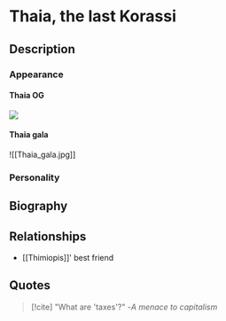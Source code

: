 # Thaia, the last Korassi
## Description

### Appearance
#### Thaia OG
![](https://lh7-us.googleusercontent.com/ee6-9rPQk_qNkhNadNWwOCAB2qdYVHGqlq3yVCxY-4l6tLNshzNwZRkEr4VNbAsP4YDKE88P6RwMQuxPEevtHSvh-VLrudZ560frfgNW75WWPXj3DtjSLviHNmTPBA7ypakZsqCoelKKRO6PmeqzdWA)
#### Thaia gala
![[Thaia_gala.jpg]]
### Personality
## Biography
## Relationships
- [[Thimiopis]]' best friend

## Quotes
> [!cite] "What are 'taxes'?" -*A menace to capitalism*